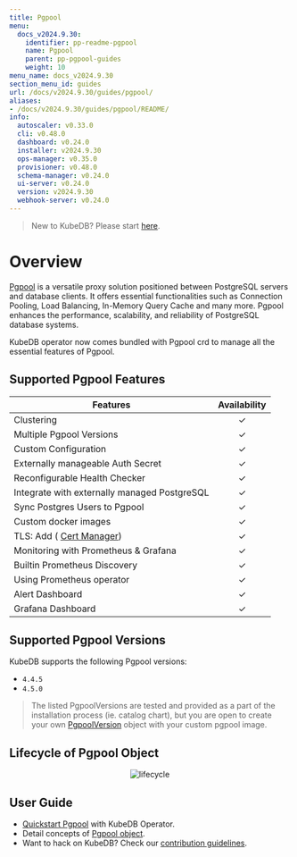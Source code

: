 ```yaml
---
title: Pgpool
menu:
  docs_v2024.9.30:
    identifier: pp-readme-pgpool
    name: Pgpool
    parent: pp-pgpool-guides
    weight: 10
menu_name: docs_v2024.9.30
section_menu_id: guides
url: /docs/v2024.9.30/guides/pgpool/
aliases:
- /docs/v2024.9.30/guides/pgpool/README/
info:
  autoscaler: v0.33.0
  cli: v0.48.0
  dashboard: v0.24.0
  installer: v2024.9.30
  ops-manager: v0.35.0
  provisioner: v0.48.0
  schema-manager: v0.24.0
  ui-server: v0.24.0
  version: v2024.9.30
  webhook-server: v0.24.0
---
```


> New to KubeDB? Please start [here](/docs/v2024.9.30/README).

# Overview

[Pgpool](https://pgpool.net/) is a versatile proxy solution positioned between PostgreSQL servers and database clients. It offers essential functionalities such as Connection Pooling, Load Balancing, In-Memory Query Cache and many more. Pgpool enhances the performance, scalability, and reliability of PostgreSQL database systems.

KubeDB operator now comes bundled with Pgpool crd to manage all the essential features of Pgpool. 

## Supported Pgpool Features

| Features                                                    | Availability |
|-------------------------------------------------------------| :----------: |
| Clustering                                                  |   &#10003;   |
| Multiple Pgpool Versions                                    |   &#10003;   |
| Custom Configuration                                        |   &#10003;   |
| Externally manageable Auth Secret                           |   &#10003;   |
| Reconfigurable Health Checker                               |   &#10003;   |
| Integrate with externally managed PostgreSQL                |   &#10003;   |
| Sync Postgres Users to Pgpool                               |   &#10003;   |
| Custom docker images                                        |   &#10003;   |
| TLS: Add ( [Cert Manager]((https://cert-manager.io/docs/))) |   &#10003;   |
| Monitoring with Prometheus & Grafana                        |   &#10003;   |
| Builtin Prometheus Discovery                                |   &#10003;   |
| Using Prometheus operator                                   |   &#10003;   |
| Alert Dashboard                                             |   &#10003;   |
| Grafana Dashboard                                           |   &#10003;   |

## Supported Pgpool Versions

KubeDB supports the following Pgpool versions:
- `4.4.5`
- `4.5.0`

> The listed PgpoolVersions are tested and provided as a part of the installation process (ie. catalog chart), but you are open to create your own [PgpoolVersion](/docs/v2024.9.30/guides/pgpool/concepts/catalog) object with your custom pgpool image.

## Lifecycle of Pgpool Object

<p align="center">
  <img alt="lifecycle"  src="/docs/v2024.9.30/images/pgpool/quickstart/lifecycle.png">
</p>

## User Guide

- [Quickstart Pgpool](/docs/v2024.9.30/guides/pgpool/quickstart/quickstart) with KubeDB Operator.
- Detail concepts of [Pgpool object](/docs/v2024.9.30/guides/pgpool/concepts/pgpool).
- Want to hack on KubeDB? Check our [contribution guidelines](/docs/v2024.9.30/CONTRIBUTING).
